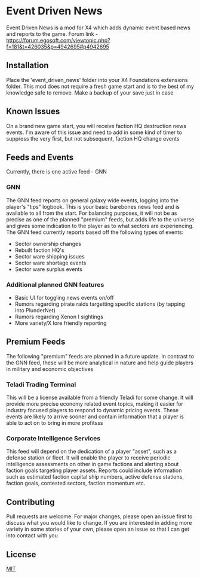 # Event Driven News

Event Driven News is a mod for X4 which adds dynamic event based news and reports to the game.  Forum link - https://forum.egosoft.com/viewtopic.php?f=181&t=426035&p=4942695#p4942695

## Installation

Place the 'event_driven_news' folder into your X4 Foundations extensions folder.  This mod does not require a fresh game start and is to the best of my knowledge safe to remove.  Make a backup of your save just in case

## Known Issues
On a brand new game start, you will receive faction HQ destruction news events.  I'm aware of this issue and need to add in some kind of timer to suppress the very first, but not subsequent, faction HQ change events

## Feeds and Events
Currently, there is one active feed - GNN

### GNN 
The GNN feed reports on general galaxy wide events, logging into the player's "tips" logbook. This is your basic barebones news feed and is available to all from the start.  For balancing purposes, it will not be as precise as one of the planned "premium" feeds, but adds life to the universe and gives some indication to the player as to what sectors are experiencing.  The GNN feed currently reports based off the following types of events:
- Sector ownership changes
- Rebuilt faction HQ's
- Sector ware shipping issues
- Sector ware shortage events
- Sector ware surplus events

### Additional planned GNN features
- Basic UI for toggling news events on/off
- Rumors regarding pirate raids targetting specific stations (by tapping into PlunderNet)
- Rumors regarding Xenon I sightings
- More variety/X lore friendly reporting

## Premium Feeds
The following "premium" feeds are planned in a future update.  In contrast to the GNN feed, these will be more analytical in nature and help guide players in military and economic objectives
### Teladi Trading Terminal
This will be a license available from a friendly Teladi for some change.  It will provide more precise economy related event topics, making it easier for industry focused players to respond to dynamic pricing events.  These events are likely to arrive sooner and contain information that a player is able to act on to bring in more profitsss

### Corporate Intelligence Services
This feed will depend on the dedication of a player "asset", such as a defense station or fleet.  It will enable the player to receive periodic intelligence assessments on other in game factions and alerting about faction goals targeting player assets.  Reports could include information such as estimated faction capital ship numbers, active defense stations, faction goals, contested sectors, faction momentum etc.

## Contributing
Pull requests are welcome. For major changes, please open an issue first to discuss what you would like to change.  If you are interested in adding more variety in some stories of your own, please open an issue so that I can get into contact with you

## License
[MIT](https://choosealicense.com/licenses/mit/)
